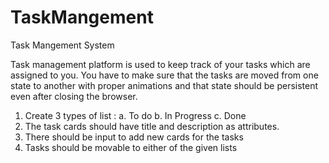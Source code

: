 # TaskMangement
Task Mangement System

Task management platform is used to keep track of your tasks which are
assigned to you. You have to make sure that the tasks are moved from one
state to another with proper animations and that state should be persistent
even after closing the browser.

1. Create 3 types of list :
a. To do
b. In Progress
c. Done
2. The task cards should have title and description as attributes.
3. There should be input to add new cards for the tasks
4. Tasks should be movable to either of the given lists
